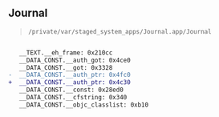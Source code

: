 ## Journal

> `/private/var/staged_system_apps/Journal.app/Journal`

```diff

   __TEXT.__eh_frame: 0x210cc
   __DATA_CONST.__auth_got: 0x4ce0
   __DATA_CONST.__got: 0x3328
-  __DATA_CONST.__auth_ptr: 0x4fc0
+  __DATA_CONST.__auth_ptr: 0x4c30
   __DATA_CONST.__const: 0x28ed0
   __DATA_CONST.__cfstring: 0x340
   __DATA_CONST.__objc_classlist: 0xb10

```

